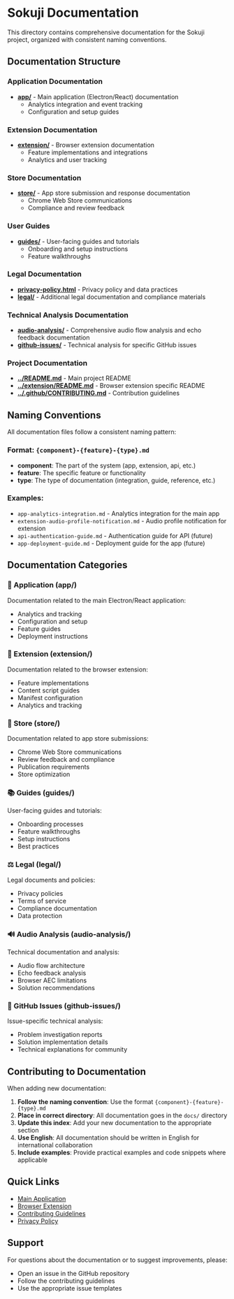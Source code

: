 # Sokuji Documentation

This directory contains comprehensive documentation for the Sokuji project, organized with consistent naming conventions.

## Documentation Structure

### Application Documentation
- **[app/](./app/)** - Main application (Electron/React) documentation
  - Analytics integration and event tracking
  - Configuration and setup guides

### Extension Documentation  
- **[extension/](./extension/)** - Browser extension documentation
  - Feature implementations and integrations
  - Analytics and user tracking

### Store Documentation
- **[store/](./store/)** - App store submission and response documentation
  - Chrome Web Store communications
  - Compliance and review feedback

### User Guides
- **[guides/](./guides/)** - User-facing guides and tutorials
  - Onboarding and setup instructions
  - Feature walkthroughs

### Legal Documentation
- **[privacy-policy.html](./privacy-policy.html)** - Privacy policy and data practices
- **[legal/](./legal/)** - Additional legal documentation and compliance materials

### Technical Analysis Documentation
- **[audio-analysis/](./audio-analysis/)** - Comprehensive audio flow analysis and echo feedback documentation
- **[github-issues/](./github-issues/)** - Technical analysis for specific GitHub issues

### Project Documentation
- **[../README.md](../README.md)** - Main project README
- **[../extension/README.md](../extension/README.md)** - Browser extension specific README
- **[../.github/CONTRIBUTING.md](../.github/CONTRIBUTING.md)** - Contribution guidelines

## Naming Conventions

All documentation files follow a consistent naming pattern:

### Format: `{component}-{feature}-{type}.md`

- **component**: The part of the system (app, extension, api, etc.)
- **feature**: The specific feature or functionality
- **type**: The type of documentation (integration, guide, reference, etc.)

### Examples:
- `app-analytics-integration.md` - Analytics integration for the main app
- `extension-audio-profile-notification.md` - Audio profile notification for extension
- `api-authentication-guide.md` - Authentication guide for API (future)
- `app-deployment-guide.md` - Deployment guide for the app (future)

## Documentation Categories

### 📱 Application (app/)
Documentation related to the main Electron/React application:
- Analytics and tracking
- Configuration and setup
- Feature guides
- Deployment instructions

### 🔌 Extension (extension/)
Documentation related to the browser extension:
- Feature implementations
- Content script guides
- Manifest configuration
- Analytics and tracking

### 🏪 Store (store/)
Documentation related to app store submissions:
- Chrome Web Store communications
- Review feedback and compliance
- Publication requirements
- Store optimization

### 📚 Guides (guides/)
User-facing guides and tutorials:
- Onboarding processes
- Feature walkthroughs
- Setup instructions
- Best practices

### ⚖️ Legal (legal/)
Legal documents and policies:
- Privacy policies
- Terms of service
- Compliance documentation
- Data protection

### 🔊 Audio Analysis (audio-analysis/)
Technical documentation and analysis:
- Audio flow architecture
- Echo feedback analysis
- Browser AEC limitations
- Solution recommendations

### 🐛 GitHub Issues (github-issues/)
Issue-specific technical analysis:
- Problem investigation reports
- Solution implementation details
- Technical explanations for community

## Contributing to Documentation

When adding new documentation:

1. **Follow the naming convention**: Use the format `{component}-{feature}-{type}.md`
2. **Place in correct directory**: All documentation goes in the `docs/` directory
3. **Update this index**: Add your new documentation to the appropriate section
4. **Use English**: All documentation should be written in English for international collaboration
5. **Include examples**: Provide practical examples and code snippets where applicable

## Quick Links

- [Main Application](../README.md)
- [Browser Extension](../extension/README.md)
- [Contributing Guidelines](../.github/CONTRIBUTING.md)
- [Privacy Policy](./privacy-policy.html)

## Support

For questions about the documentation or to suggest improvements, please:
- Open an issue in the GitHub repository
- Follow the contributing guidelines
- Use the appropriate issue templates 